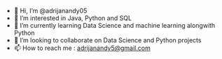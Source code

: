 - 👋 Hi, I’m @adrijanandy05
- 👀 I’m interested in Java, Python and SQL
- 🌱 I’m currently learning Data Science and machine learning alongwith Python
- 💞️ I’m looking to collaborate on Data Science and Python projects
- 📫 How to reach me : adrijanandy5@gmail.com

<!---
adrijanandy05/adrijanandy05 is a ✨ special ✨ repository because its `README.md` (this file) appears on your GitHub profile.
You can click the Preview link to take a look at your changes.
--->
